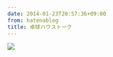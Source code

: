 ```yaml
---
date: 2014-01-23T20:57:36+09:00
from: hatenablog
title: 卓球ハウストーク
---
```

![](http://dl.dropboxusercontent.com//u/5978869/image/20140123_205643.png)

